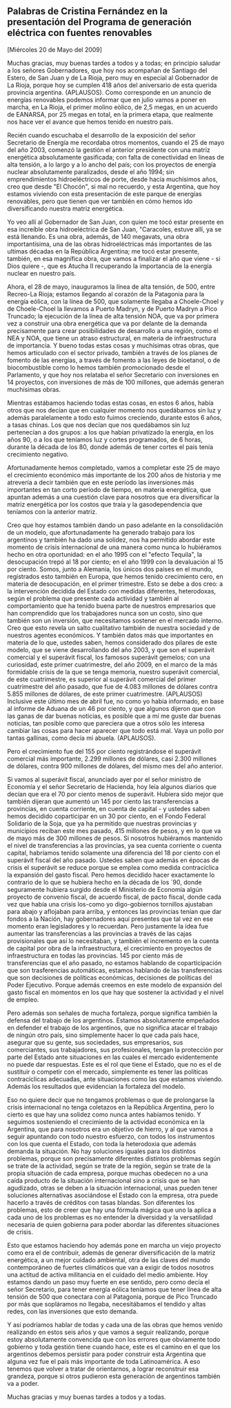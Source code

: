 Palabras de Cristina Fernández en la presentación del Programa de generación eléctrica con fuentes renovables
-------------------------------------------------------------------------------------------------------------

[Miércoles 20 de Mayo del 2009]

Muchas gracias, muy buenas tardes a todos y a todas; en principio
saludar a los señores Gobernadores, que hoy nos acompañan de Santiago
del Estero, de San Juan y de La Rioja, pero muy en especial al
Gobernador de La Rioja, porque hoy se cumplen 418 años del aniversario
de esta querida provincia argentina. (APLAUSOS). Como corresponde en un
anuncio de energías renovables podemos informar que en julio vamos a
poner en marcha, en La Rioja, el primer molino eòlico, de 2,5 megas, en
un acuerdo de EANARSA, por 25 megas en total, en la primera etapa, que
realmente nos hace ver el avance que hemos tenido en nuestro país.

Recién cuando escuchaba el desarrollo de la exposición del señor
Secretario de Energía me recordaba otros momentos, cuando el 25 de mayo
del año 2003, comenzó la gestión el anterior presidente con una matriz
energética absolutamente gasificada; con falta de conectividad en líneas
de alta tensión, a lo largo y a lo ancho del país; con los proyectos de
energía nuclear absolutamente paralizados, desde el año 1994; sin
emprendimientos hidroeléctricos de porte, desde hacía muchísimos años,
creo que desde "El Chocón", si mal no recuerdo, y esta Argentina, que
hoy estamos viviendo con esta presentación de este parque de energías
renovables, pero que tienen que ver también en cómo hemos ido
diversificando nuestra matriz energética.

Yo veo allí al Gobernador de San Juan, con quien me tocó estar presente
en esa increíble obra hidroeléctrica de San Juan, "Caracoles, estuve
allí, ya se está llenando. Es una obra, además, de 140 megavats, una
obra importantísima, una de las obras hidroeléctricas más importantes de
las ultimas décadas en la República Argentina; me tocó estar presente,
también, en esa magnífica obra, que vamos a finalizar el año que viene -
si Dios quiere -, que es Atucha II recuperando la importancia de la
energía nuclear en nuestro país.

Ahora, el 28 de mayo, inauguramos la línea de alta tensión, de 500,
entre Recreo-La Rioja; estamos llegando al corazón de la Patagonia para
la energía eólica, con la línea de 500, que solamente llegaba a
Choele-Choel y de Choele-Choel la llevamos a Puerto Madryn, y de Puerto
Madryn a Pico Truncado; la ejecución de la línea de alta tensión NOA,
que va por primera vez a construir una obra energética que va por
delante de la demanda precisamente para crear posibilidades de
desarrollo a una región, como el NEA y NOA, que tiene un atraso
estructural, en materia de infraestructura de importancia. Y bueno todas
estas cosas y muchísimas otras obras, que hemos articulado con el sector
privado, también a través de los planes de fomento de las energías, a
través de fomento a las leyes de bioetanol, o de biocombustible como lo
hemos también promocionado desde el Parlamento, y que hoy nos relataba
el señor Secretario con inversiones en 14 proyectos, con inversiones de
más de 100 millones, que además generan muchísimas obras.

Mientras estábamos haciendo todas estas cosas, en estos 6 años, había
otros que nos decían que en cualquier momento nos quedábamos sin luz y
además paralelamente a todo esto fuimos creciendo, durante estos 6 años,
a tasas chinas. Los que nos decían que nos quedábamos sin luz
pertenecían a dos grupos: a los que habían privatizado la energía, en
los años 90, o a los que teníamos luz y cortes programados, de 6 horas,
durante la década de los 80, donde además de tener cortes el país tenía
crecimiento negativo.

Afortunadamente hemos completado, vamos a completar este 25 de mayo el
crecimiento económico más importante de los 200 años de historia y me
atrevería a decir también que en este período las inversiones más
importantes en tan corto período de tiempo, en materia energética, que
apuntan además a una cuestión clave para nosotros que era diversificar
la matriz energética por los costos que traía y la gasodependencia que
teníamos con la anterior matriz.

Creo que hoy estamos también dando un paso adelante en la consolidación
de un modelo, que afortunadamente ha generado trabajo para los
argentinos y también ha dado una solidez, nos ha permitido abordar este
momento de crisis internacional de una manera como nunca lo hubiéramos
hecho en otra oportunidad: en el año 1995 con el "efecto Tequila", la
desocupación trepó al 18 por ciento; en el año 1999 con la devaluación
al 15 por ciento. Somos, junto a Alemania, los únicos dos países en el
mundo, registrados esto también en Europa, que hemos tenido crecimiento
cero, en materia de desocupación, en el primer trimestre. Esto se debe a
dos creo: a la intervención decidida del Estado con medidas diferentes,
heterodoxas, según el problema que presente cada actividad y también al
comportamiento que ha tenido buena parte de nuestros empresarios que han
comprendido que los trabajadores nunca son un costo, sino que también
son un inversión, que necesitamos sostener en el mercado interno. Creo
que esto revela un salto cualitativo también de nuestra sociedad y de
nuestros agentes económicos. Y también datos más que importantes en
materia de lo que, ustedes saben, hemos considerado dos pilares de este
modelo, que se viene desarrollando del año 2003, y que son el superávit
comercial y el superávit fiscal, los famosos superávit gemelos; con una
curiosidad, este primer cuatrimestre, del año 2009, en el marco de la
más formidable crisis de la que se tenga memoria, nuestro superávit
comercial, de este cuatrimestre, es superior al superávit comercial del
primer cuatrimestre del año pasado, que fue de 4.083 millones de dólares
contra 5.855 millones de dólares, de este primer cuatrimestre.
(APLAUSOS) Inclusive este último mes de abril fue, no como yo había
informado, en base al informe de Aduana de un 46 por ciento, y que
algunos dijeron que con las ganas de dar buenas noticias, es posible que
a mí me guste dar buenas noticias, tan posible como que pareciera que a
otros sólo les interesa cambiar las cosas para hacer aparecer que todo
está mal. Vaya un pollo por tantas gallinas, como decía mi abuela.
(APLAUSOS).

Pero el crecimiento fue del 155 por ciento registrándose el superávit
comercial más importante, 2.299 millones de dólares, casi 2.300 millones
de dólares, contra 900 millones de dólares, del mismo mes del año
anterior.

Si vamos al superávit fiscal, anunciado ayer por el señor ministro de
Economía y el señor Secretario de Hacienda, hoy leía algunos diarios que
decían que era el 70 por ciento menos de superávit. Hubiera sido mejor
que también dijeran que aumentó un 145 por ciento las transferencias a
provincias, en cuenta corriente, en cuenta de capital - y ustedes saben
hemos decidido coparticipar en un 30 por ciento, en el Fondo Federal
Solidario de la Soja, que ya ha permitido que nuestras provincias y
municipios reciban este mes pasado, 415 millones de pesos, y en lo que
va de mayo más de 300 millones de pesos. Si nosotros hubiéramos
mantenido el nivel de transferencias a las provincias, ya sea cuenta
corriente o cuenta capital, habríamos tenido solamente una diferencia
del 18 por ciento con el superávit fiscal del año pasado. Ustedes saben
que además en épocas de crisis el superávit se reduce porque se emplea
como medida contracíclica la expansión del gasto fiscal. Pero hemos
decidido hacer exactamente lo contrario de lo que se hubiera hecho en la
década de los ´90, donde seguramente hubiera surgido desde el Ministerio
de Economía algún proyecto de convenio fiscal, de acuerdo fiscal, de
pacto fiscal, donde cada vez que había una crisis los-como yo
digo-gobiernos tornillos ajustaban para abajo y aflojaban para arriba, y
entonces las provincias tenían que dar fondos a la Nación, hay
gobernadores aquí presentes que tal vez en ese momento eran legisladores
y lo recuerdan. Pero justamente la idea fue aumentar las transferencias
a las provincias a través de las cajas provisionales que así lo
necesitaban, y también el incremento en la cuenta de capital por obra de
la infraestructura, el crecimiento en proyectos de infraestructura en
todas las provincias. 145 por ciento más de transferencias que el año
pasado, no estamos hablando de coparticipación que son trasferencias
automáticas, estamos hablando de las transferencias que son decisiones
de políticas económicas, decisiones de políticas del Poder Ejecutivo.
Porque además creemos en este modelo de expansión del gasto fiscal en
momentos en los que hay que sostener la actividad y el nivel de empleo.

Pero además son señales de mucha fortaleza, porque significa también la
defensa del trabajo de los argentinos. Estamos absolutamente empeñados
en defender el trabajo de los argentinos, que no significa atacar el
trabajo de ningún otro país, sino simplemente hacer lo que cada país
hace, asegurar que su gente, sus sociedades, sus empresarios, sus
comerciantes, sus trabajadores, sus profesionales, tengan la protección
por parte del Estado ante situaciones en las cuales el mercado
evidentemente no puede dar respuestas. Este es el rol que tiene el
Estado, que no es el de sustituir o competir con el mercado, simplemente
es tener las políticas contracíclicas adecuadas, ante situaciones como
las que estamos viviendo. Además los resultados que evidencian la
fortaleza del modelo.

Eso no quiere decir que no tengamos problemas o que de prolongarse la
crisis internacional no tenga coletazos en la República Argentina, pero
lo cierto es que hay una solidez como nunca antes habíamos tenido. Y
seguimos sosteniendo el crecimiento de la actividad económica en la
Argentina, que para nosotros era un objetivo de hierro, y al que vamos a
seguir apuntando con todo nuestro esfuerzo, con todos los instrumentos
con los que cuenta el Estado, con toda la heterodoxia que además demanda
la situación. No hay soluciones iguales para los distintos problemas,
porque son precisamente diferentes distintos problemas según se trate de
la actividad, según se trate de la región, según se trate de la propia
situación de cada empresa, porque muchas obedecen no a una caída
producto de la situación internacional sino a crisis que se han
agudizado, otras se deben a la situación internacional, unas pueden
tener soluciones alternativas asociándose el Estado con la empresa, otra
puede hacerlo a través de créditos con tasas blandas. Son diferentes los
problemas, esto de creer que hay una fórmula mágica que uno la aplica a
cada uno de los problemas es no entender la diversidad y la versatilidad
necesaria de quien gobierna para poder abordar las diferentes
situaciones de crisis.

Esto que estamos haciendo hoy además pone en marcha un viejo proyecto
como era el de contribuir, además de generar diversificación de la
matriz energética, a un mejor cuidado ambiental, otra de las claves del
mundo contemporáneo de fuertes climáticos que van a exigir de todos
nosotros una actitud de activa militancia en el cuidado del medio
ambiente. Hoy estamos dando un paso muy fuerte en ese sentido, pero como
decía el señor Secretario, para tener energía eólica teníamos que tener
línea de alta tensión de 500 que conectara con al Patagonia, porque de
Pico Truncado por más que sopláramos no llegaba, necesitábamos el
tendido y altas redes, con las inversiones que esto demanda.

Y así podríamos hablar de todas y cada una de las obras que hemos venido
realizando en estos seis años y que vamos a seguir realizando, porque
estoy absolutamente convencida que con los errores que obviamente todo
gobierno y toda gestión tiene cuando hace, este es el camino en el que
los argentinos debemos persistir para poder construir esta Argentina que
alguna vez fue el país más importante de toda Latinoamérica. A eso
tenemos que volver a tratar de orientarnos, a lograr reconstruir esa
grandeza, porque si otros pudieron esta generación de argentinos también
va a poder.

Muchas gracias y muy buenas tardes a todos y a todas.
